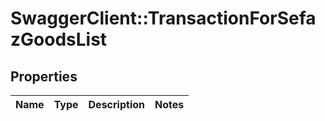 # SwaggerClient::TransactionForSefazGoodsList

## Properties
Name | Type | Description | Notes
------------ | ------------- | ------------- | -------------


